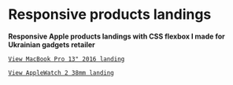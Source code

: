 # Responsive products landings

**Responsive Apple products landings  with CSS flexbox I made for Ukrainian gadgets retailer**

 [`View MacBook Pro 13" 2016 landing`](http://localhost:8080/)

 [`View AppleWatch 2 38mm landing`](http://localhost:8080/)